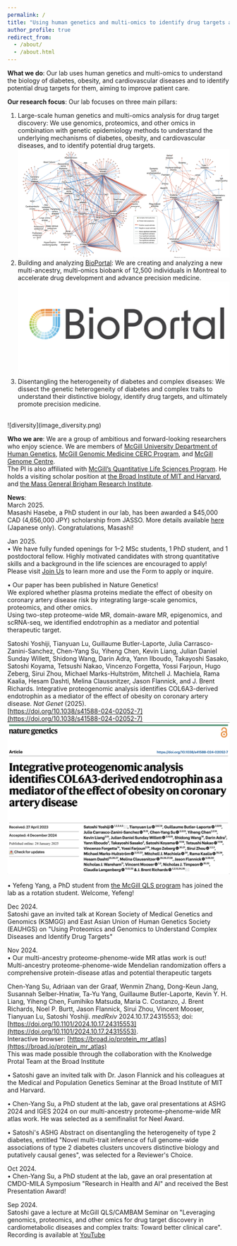 ```yaml
---
permalink: /
title: "Using human genetics and multi-omics to identify drug targets and improve clinical care"
author_profile: true
redirect_from: 
  - /about/
  - /about.html
---
```


**What we do**: Our lab uses human genetics and multi-omics to understand the biology of diabetes, obesity, and cardiovascular diseases and to identify potential drug targets for them, aiming to improve patient care.

**Our research focus**: Our lab focuses on three main pillars:
1. Large-scale human genetics and multi-omics analysis for drug target discovery: We use genomics, proteomics, and other omics in combination with genetic epidemiology methods to understand the underlying mechanisms of diabetes, obesity, and cardiovascular diseases, and to identify potential drug targets.
![omics](image_omics.png)
2. Building and analyzing [BioPortal](https://www.mcgill.ca/bioportal/): We are creating and analyzing a new multi-ancestry, multi-omics biobank of 12,500 individuals in Montreal to accelerate drug development and advance precision medicine.
![bioportal](image_bioportal.png)
3. Disentangling the heterogeneity of diabetes and complex diseases: We dissect the genetic heterogeneity of diabetes and complex traits to understand their distinctive biology, identify drug targets, and ultimately promote precision medicine.
<br />
![diversity](image_diversity.png)

**Who we are**: We are a group of ambitious and forward-looking researchers who enjoy science. We are members of [McGill University Department of Human Genetics](https://www.mcgill.ca/humangenetics/), [McGill Genomic Medicine CERC Program](https://www.genomic-medicine-cerc.online/), and [McGill Genome Centre](https://www.mcgillgenomecentre.ca/). <br />
The PI is also affiliated with [McGill’s Quantitative Life Sciences Program](https://www.mcgill.ca/qls/satoshi-yoshiji/). He holds a visiting scholar position at [the Broad Institute of MIT and Harvard](https://www.broadinstitute.org/), and [the Mass General Brigham Research Institute](https://cgm.massgeneral.org/).

**News**:<br />
March 2025.  
Masashi Hasebe, a PhD student in our lab, has been awarded a $45,000 CAD (4,656,000 JPY) scholarship from JASSO. More details available [here](https://www.jasso.go.jp/about/press/jp2025030602.html) (Japanese only). Congratulations, Masashi!

Jan 2025.  
• We have fully funded openings for 1–2 MSc students, 1 PhD student, and 1 postdoctoral fellow. Highly motivated candidates with strong quantitative skills and a background in the life sciences are encouraged to apply!  
Please visit [Join Us](https://yoshiji-lab.org/joinus/) to learn more and use the Form to apply or inquire.  

• Our paper has been published in Nature Genetics!  
We explored whether plasma proteins mediate the effect of obesity on coronary artery disease risk by integrating large-scale genomics, proteomics, and other omics.  
Using two-step proteome-wide MR, domain-aware MR, epigenomics, and scRNA-seq, we identified endotrophin as a mediator and potential therapeutic target.

Satoshi Yoshiji, Tianyuan Lu, Guillaume Butler-Laporte, Julia Carrasco-Zanini-Sanchez, Chen-Yang Su, Yiheng Chen, Kevin Liang, Julian Daniel Sunday Willett, Shidong Wang, Darin Adra, Yann Ilboudo, Takayoshi Sasako, Satoshi Koyama, Tetsushi Nakao, Vincenzo Forgetta, Yossi Farjoun, Hugo Zeberg, Sirui Zhou, Michael Marks-Hultström, Mitchell J. Machiela, Rama Kaalia, Hesam Dashti, Melina Claussnitzer, Jason Flannick, and J. Brent Richards. Integrative proteogenomic analysis identifies COL6A3-derived endotrophin as a mediator of the effect of obesity on coronary artery disease. *Nat Genet* (2025).  
[https://doi.org/10.1038/s41588-024-02052-7](https://doi.org/10.1038/s41588-024-02052-7)  
![natgenet2025](natgenet2025.png)

• Yefeng Yang, a PhD student from [the McGill QLS program](https://www.mcgill.ca/qls/) has joined the lab as a rotation student. Welcome, Yefeng!

Dec 2024.  
Satoshi gave an invited talk at Korean Society of Medical Genetics and Genomics (KSMGG) and East Asian Union of Human Genetics Society (EAUHGS) on "Using Proteomics and Genomics to Understand Complex Diseases and Identify Drug Targets"

Nov 2024.  
• Our multi-ancestry proteome-phenome-wide MR atlas work is out!  
Multi-ancestry proteome-phenome-wide Mendelian randomization offers a comprehensive protein-disease atlas and potential therapeutic targets  

Chen-Yang Su, Adriaan van der Graaf, Wenmin Zhang, Dong-Keun Jang, Susannah Selber-Hnatiw, Ta-Yu Yang, Guillaume Butler-Laporte, Kevin Y. H. Liang, Yiheng Chen, Fumihiko Matsuda, Maria C. Costanzo, J. Brent Richards, Noel P. Burtt, Jason Flannick, Sirui Zhou, Vincent Mooser, Tianyuan Lu, Satoshi Yoshiji.  *medRxiv* 2024.10.17.24315553; doi: [https://doi.org/10.1101/2024.10.17.24315553](https://doi.org/10.1101/2024.10.17.24315553).  
Interactive browser: [https://broad.io/protein_mr_atlas](https://broad.io/protein_mr_atlas)   
This was made possible through the collaboration with the Knolwedge Protal Team at the Broad Institute  
  
• Satoshi gave an invited talk with Dr. Jason Flannick and his colleagues at the Medical and Population Genetics Seminar at the Broad Institute of MIT and Harvard.

• Chen-Yang Su, a PhD student at the lab, gave oral presentations at ASHG 2024 and IGES 2024 on our multi-ancestry proteome-phenome-wide MR atlas work. He was selected as a semifinalist for Neel Award.

• Satoshi's ASHG Abstract on disentangling the heterogeneity of type 2 diabetes, entitled "Novel multi-trait inference of full genome-wide associations of type 2 diabetes clusters uncovers distinctive biology and putatively causal genes",  was selected for a Reviewer's Choice.

Oct 2024.  
• Chen-Yang Su, a PhD student at the lab, gave an oral presentation at CMDO-MILA Symposium "Research in Health and AI" and received the Best Presentation Award!

Sep 2024.  
 Satoshi gave a lecture at McGill QLS/CAMBAM Seminar on "Leveraging genomics, proteomics, and other omics for drug target discovery in cardiometabolic diseases and complex traits: Toward better clinical care".
Recording is available at [YouTube](https://youtu.be/N5BREyi7r2U?si=eCXClwXmhx9x7Dw9&t=102)  
